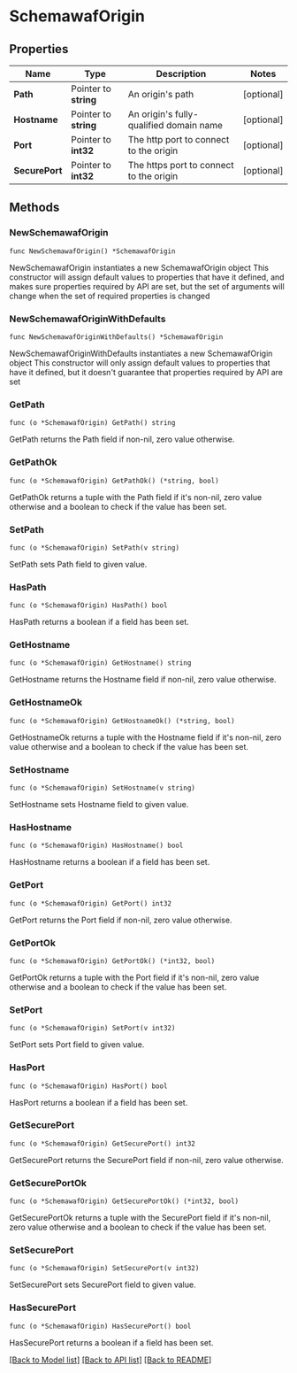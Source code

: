 # SchemawafOrigin

## Properties

Name | Type | Description | Notes
------------ | ------------- | ------------- | -------------
**Path** | Pointer to **string** | An origin&#39;s path | [optional] 
**Hostname** | Pointer to **string** | An origin&#39;s fully-qualified domain name | [optional] 
**Port** | Pointer to **int32** | The http port to connect to the origin | [optional] 
**SecurePort** | Pointer to **int32** | The https port to connect to the origin | [optional] 

## Methods

### NewSchemawafOrigin

`func NewSchemawafOrigin() *SchemawafOrigin`

NewSchemawafOrigin instantiates a new SchemawafOrigin object
This constructor will assign default values to properties that have it defined,
and makes sure properties required by API are set, but the set of arguments
will change when the set of required properties is changed

### NewSchemawafOriginWithDefaults

`func NewSchemawafOriginWithDefaults() *SchemawafOrigin`

NewSchemawafOriginWithDefaults instantiates a new SchemawafOrigin object
This constructor will only assign default values to properties that have it defined,
but it doesn't guarantee that properties required by API are set

### GetPath

`func (o *SchemawafOrigin) GetPath() string`

GetPath returns the Path field if non-nil, zero value otherwise.

### GetPathOk

`func (o *SchemawafOrigin) GetPathOk() (*string, bool)`

GetPathOk returns a tuple with the Path field if it's non-nil, zero value otherwise
and a boolean to check if the value has been set.

### SetPath

`func (o *SchemawafOrigin) SetPath(v string)`

SetPath sets Path field to given value.

### HasPath

`func (o *SchemawafOrigin) HasPath() bool`

HasPath returns a boolean if a field has been set.

### GetHostname

`func (o *SchemawafOrigin) GetHostname() string`

GetHostname returns the Hostname field if non-nil, zero value otherwise.

### GetHostnameOk

`func (o *SchemawafOrigin) GetHostnameOk() (*string, bool)`

GetHostnameOk returns a tuple with the Hostname field if it's non-nil, zero value otherwise
and a boolean to check if the value has been set.

### SetHostname

`func (o *SchemawafOrigin) SetHostname(v string)`

SetHostname sets Hostname field to given value.

### HasHostname

`func (o *SchemawafOrigin) HasHostname() bool`

HasHostname returns a boolean if a field has been set.

### GetPort

`func (o *SchemawafOrigin) GetPort() int32`

GetPort returns the Port field if non-nil, zero value otherwise.

### GetPortOk

`func (o *SchemawafOrigin) GetPortOk() (*int32, bool)`

GetPortOk returns a tuple with the Port field if it's non-nil, zero value otherwise
and a boolean to check if the value has been set.

### SetPort

`func (o *SchemawafOrigin) SetPort(v int32)`

SetPort sets Port field to given value.

### HasPort

`func (o *SchemawafOrigin) HasPort() bool`

HasPort returns a boolean if a field has been set.

### GetSecurePort

`func (o *SchemawafOrigin) GetSecurePort() int32`

GetSecurePort returns the SecurePort field if non-nil, zero value otherwise.

### GetSecurePortOk

`func (o *SchemawafOrigin) GetSecurePortOk() (*int32, bool)`

GetSecurePortOk returns a tuple with the SecurePort field if it's non-nil, zero value otherwise
and a boolean to check if the value has been set.

### SetSecurePort

`func (o *SchemawafOrigin) SetSecurePort(v int32)`

SetSecurePort sets SecurePort field to given value.

### HasSecurePort

`func (o *SchemawafOrigin) HasSecurePort() bool`

HasSecurePort returns a boolean if a field has been set.


[[Back to Model list]](../README.md#documentation-for-models) [[Back to API list]](../README.md#documentation-for-api-endpoints) [[Back to README]](../README.md)


